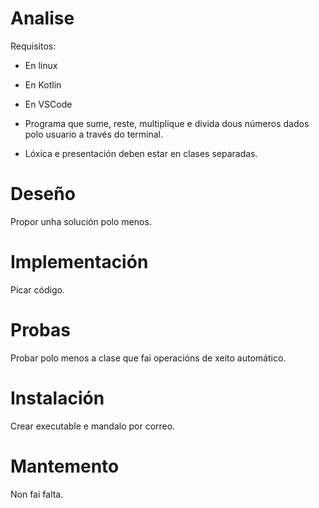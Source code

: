 # Analise
Requisitos:

- En linux
- En Kotlin
- En VSCode

- Programa que sume, reste, multiplique e divida dous números dados polo usuario a través do terminal.

- Lóxica e presentación deben estar en clases separadas.

# Deseño

Propor unha solución polo menos.

# Implementación

Picar código.

# Probas

Probar polo menos a clase que fai operacións de xeito automático.

# Instalación

Crear executable e mandalo por correo.

# Mantemento

Non fai falta.